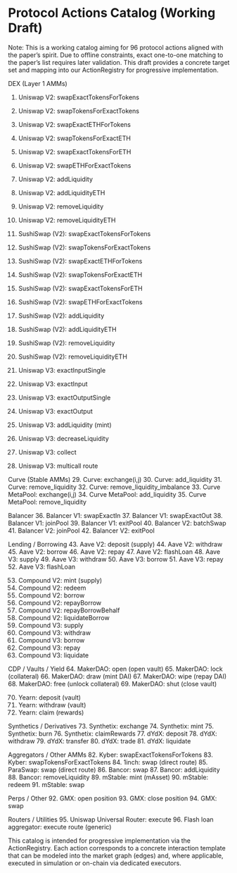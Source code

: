# Protocol Actions Catalog (Working Draft)

Note: This is a working catalog aiming for 96 protocol actions aligned with the paper’s spirit. Due to offline constraints, exact one-to-one matching to the paper’s list requires later validation. This draft provides a concrete target set and mapping into our ActionRegistry for progressive implementation.

DEX (Layer 1 AMMs)
1. Uniswap V2: swapExactTokensForTokens
2. Uniswap V2: swapTokensForExactTokens
3. Uniswap V2: swapExactETHForTokens
4. Uniswap V2: swapTokensForExactETH
5. Uniswap V2: swapExactTokensForETH
6. Uniswap V2: swapETHForExactTokens
7. Uniswap V2: addLiquidity
8. Uniswap V2: addLiquidityETH
9. Uniswap V2: removeLiquidity
10. Uniswap V2: removeLiquidityETH

11. SushiSwap (V2): swapExactTokensForTokens
12. SushiSwap (V2): swapTokensForExactTokens
13. SushiSwap (V2): swapExactETHForTokens
14. SushiSwap (V2): swapTokensForExactETH
15. SushiSwap (V2): swapExactTokensForETH
16. SushiSwap (V2): swapETHForExactTokens
17. SushiSwap (V2): addLiquidity
18. SushiSwap (V2): addLiquidityETH
19. SushiSwap (V2): removeLiquidity
20. SushiSwap (V2): removeLiquidityETH

21. Uniswap V3: exactInputSingle
22. Uniswap V3: exactInput
23. Uniswap V3: exactOutputSingle
24. Uniswap V3: exactOutput
25. Uniswap V3: addLiquidity (mint)
26. Uniswap V3: decreaseLiquidity
27. Uniswap V3: collect
28. Uniswap V3: multicall route

Curve (Stable AMMs)
29. Curve: exchange(i,j)
30. Curve: add_liquidity
31. Curve: remove_liquidity
32. Curve: remove_liquidity_imbalance
33. Curve MetaPool: exchange(i,j)
34. Curve MetaPool: add_liquidity
35. Curve MetaPool: remove_liquidity

Balancer
36. Balancer V1: swapExactIn
37. Balancer V1: swapExactOut
38. Balancer V1: joinPool
39. Balancer V1: exitPool
40. Balancer V2: batchSwap
41. Balancer V2: joinPool
42. Balancer V2: exitPool

Lending / Borrowing
43. Aave V2: deposit (supply)
44. Aave V2: withdraw
45. Aave V2: borrow
46. Aave V2: repay
47. Aave V2: flashLoan
48. Aave V3: supply
49. Aave V3: withdraw
50. Aave V3: borrow
51. Aave V3: repay
52. Aave V3: flashLoan

53. Compound V2: mint (supply)
54. Compound V2: redeem
55. Compound V2: borrow
56. Compound V2: repayBorrow
57. Compound V2: repayBorrowBehalf
58. Compound V2: liquidateBorrow
59. Compound V3: supply
60. Compound V3: withdraw
61. Compound V3: borrow
62. Compound V3: repay
63. Compound V3: liquidate

CDP / Vaults / Yield
64. MakerDAO: open (open vault)
65. MakerDAO: lock (collateral)
66. MakerDAO: draw (mint DAI)
67. MakerDAO: wipe (repay DAI)
68. MakerDAO: free (unlock collateral)
69. MakerDAO: shut (close vault)

70. Yearn: deposit (vault)
71. Yearn: withdraw (vault)
72. Yearn: claim (rewards)

Synthetics / Derivatives
73. Synthetix: exchange
74. Synthetix: mint
75. Synthetix: burn
76. Synthetix: claimRewards
77. dYdX: deposit
78. dYdX: withdraw
79. dYdX: transfer
80. dYdX: trade
81. dYdX: liquidate

Aggregators / Other AMMs
82. Kyber: swapExactTokensForTokens
83. Kyber: swapTokensForExactTokens
84. 1inch: swap (direct route)
85. ParaSwap: swap (direct route)
86. Bancor: swap
87. Bancor: addLiquidity
88. Bancor: removeLiquidity
89. mStable: mint (mAsset)
90. mStable: redeem
91. mStable: swap

Perps / Other
92. GMX: open position
93. GMX: close position
94. GMX: swap

Routers / Utilities
95. Uniswap Universal Router: execute
96. Flash loan aggregator: execute route (generic)

This catalog is intended for progressive implementation via the ActionRegistry. Each action corresponds to a concrete interaction template that can be modeled into the market graph (edges) and, where applicable, executed in simulation or on-chain via dedicated executors.

